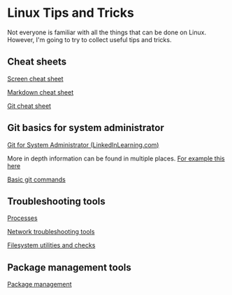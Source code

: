 # Linux Tips and Tricks
Not everyone is familiar with all the things that can be done on Linux. However, I'm going to try to collect useful tips and tricks.

## Cheat sheets
[Screen cheat sheet](https://gist.github.com/jctosta/af918e1618682638aa82)

[Markdown cheat sheet](https://github.com/adam-p/markdown-here/wiki/Markdown-Cheatsheet)

[Git cheat sheet](https://education.github.com/git-cheat-sheet-education.pdf)

## Git basics for system administrator
[Git for System Administrator (LinkedInLearning.com)](https://www.linkedin.com/learning/git-for-system-administration/system-administration-with-git?u=74650706)

More in depth information can be found in multiple places. [For example this here](https://www.atlassian.com/git/tutorials/what-is-version-control)

[Basic git commands](/git-basics.md)

## Troubleshooting tools
[Processes](/processes.md)

[Network troubleshooting tools](/networking.md)

[Filesystem utilities and checks](/filesystem-checks.md)

## Package management tools
[Package management](/packagemanagement.md)
